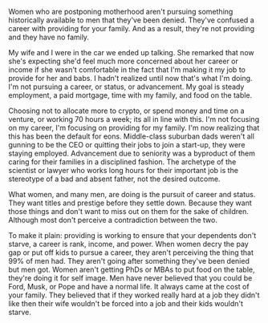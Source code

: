Women who are postponing motherhood aren't pursuing something historically available to men that they've been denied. They've confused a career with providing for your family. And as a result, they're not providing and they have no family.

My wife and I were in the car we ended up talking. She remarked that now she's expecting she'd feel much more concerned about her career or income if she wasn't comfortable in the fact that I'm making it my job to provide for her and babs. I hadn't realized until now that's what I'm doing. I'm not pursuing a career, or status, or advancement. My goal is steady employment, a paid mortgage, time with my family, and food on the table.

Choosing not to allocate more to crypto, or spend money and time on a venture, or working 70 hours a week; its all in line with this. I'm not focusing on my career, I'm focusing on providing for my family. I'm now realizing that this has been the default for eons. Middle-class suburban dads weren't all gunning to be the CEO or quitting their jobs to join a start-up, they were staying employed. Advancement due to seniority was a byproduct of them caring for their families in a disciplined fashion. The archetype of the scientist or lawyer who works long hours for their important job is the stereotype of a bad and absent father, not the desired outcome.

What women, and many men, are doing is the pursuit of career and status. They want titles and prestige before they settle down. Because they want those things and don't want to miss out on them for the sake of children. Although most don't perceive a contradiction between the two.

To make it plain: providing is working to ensure that your dependents don't starve, a career is rank, income, and power. When women decry the pay gap or put off kids to pursue a career, they aren't perceiving the thing that 99% of men had. They aren't going after something they've been denied but men got. Women aren't getting PhDs or MBAs to put food on the table, they're doing it for self image. Men have never believed that you could be Ford, Musk, or Pope and have a normal life. It always came at the cost of your family. They believed that if they worked really hard at a job they didn't like then their wife wouldn't be forced into a job and their kids wouldn't starve.